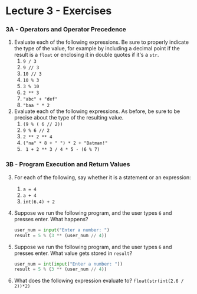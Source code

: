 # Lecture 3 - Exercises

### 3A - Operators and Operator Precedence

1. Evaluate each of the following expressions. Be sure to properly indicate the type of the value, for example by including a decimal point if the result is a `float` or enclosing it in double quotes if it's a `str`.
   1. `9 / 3`
   2. `9 // 3`
   3. `10 // 3`
   4. `10 % 3`
   5. `3 % 10`
   6. `2 ** 3`
   7. `"abc" + "def"`
   8. `"baa " * 2`
2. Evaluate each of the following expressions. As before, be sure to be precise about the type of the resulting value.
   1. `(9 % ( 6 // 2))`
   2. `9 % 6 // 2`
   3. `2 ** 2 ** 4`
   4. `("na" * 8 + " ") * 2 + "Batman!"`
   5. ` 1 + 2 ** 3 / 4 * 5 - (6 % 7)`

### 3B - Program Execution and Return Values

3. For each of the following, say whether it is a statement or an expression:
   
   1. `a = 4`
   2. `a + 4`
   3. `int(6.4) + 2`
   
4. Suppose we run the following program, and the user types `6` and presses enter. What happens?

   ```python
   user_num = input("Enter a number: ")
   result = 5 % (3 ** (user_num // 4))
   ```

5. Suppose we run the following program, and the user types `6` and presses enter. What value gets stored in `result`?

   ```python
   user_num = int(input("Enter a number: "))
   result = 5 % (3 ** (user_num // 4))
   ```

6. What does the following expression evaluate to? `float(str(int(2.6 / 2))*2)`


